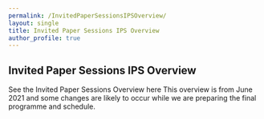 ```yaml
---
permalink: /InvitedPaperSessionsIPSOverview/
layout: single
title: Invited Paper Sessions IPS Overview
author_profile: true
---
```

## Invited Paper Sessions IPS Overview

See the Invited Paper Sessions Overview here
This overview is from June 2021 and some changes are likely to occur while we are preparing the final programme and schedule.
